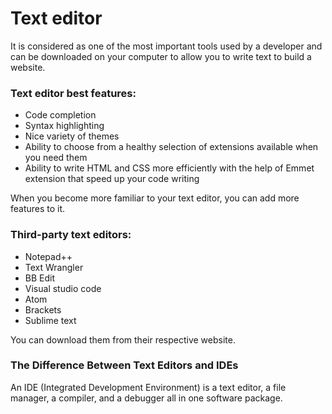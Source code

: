 # Text editor
It is considered as one of the most important tools used by a developer and can be downloaded on your computer to 
allow you to write text to build a website. 

### Text editor best features:
- Code completion
- Syntax highlighting
- Nice variety of themes
- Ability to choose from a healthy selection of extensions available when you need them
- Ability to write HTML and CSS more efficiently with the help of Emmet extension that speed up your code writing

When you become more familiar to your text editor, you can add more features to it.

### Third-party text editors:

- Notepad++
- Text Wrangler
- BB Edit
- Visual studio code
- Atom
- Brackets
- Sublime text

You can download them from their respective website.

### The Difference Between Text Editors and IDEs 
An IDE (Integrated Development Environment) is a text editor, a file manager, a compiler, and a debugger all in one software package.


